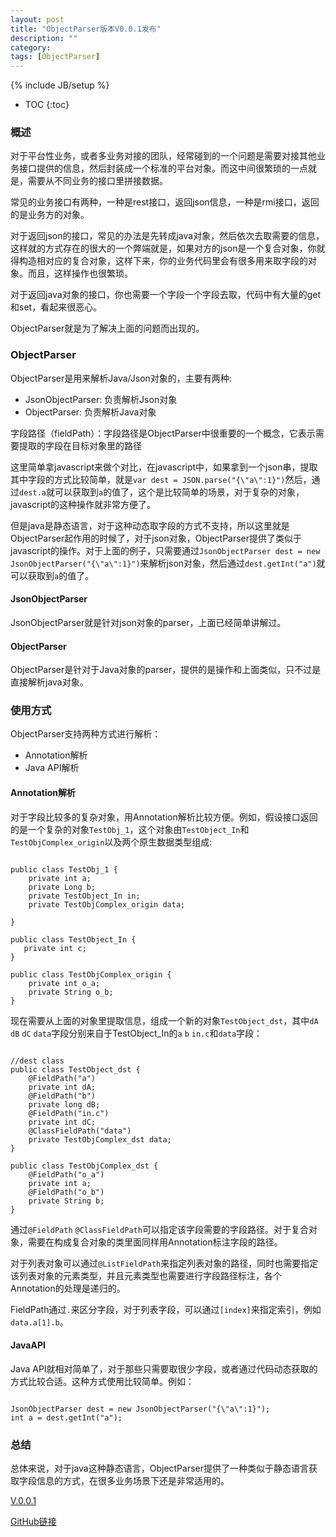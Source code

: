 ```yaml
---
layout: post
title: "ObjectParser版本V0.0.1发布"
description: ""
category: 
tags: [ObjectParser]
---
```

{% include JB/setup %}

* TOC
{:toc}

### 概述
对于平台性业务，或者多业务对接的团队，经常碰到的一个问题是需要对接其他业务接口提供的信息，然后封装成一个标准的平台对象。而这中间很繁琐的一点就是，需要从不同业务的接口里拼接数据。

常见的业务接口有两种，一种是rest接口，返回json信息，一种是rmi接口，返回的是业务方的对象。

对于返回json的接口，常见的办法是先转成java对象，然后依次去取需要的信息，这样就的方式存在的很大的一个弊端就是，如果对方的json是一个复合对象，你就得构造相对应的复合对象，这样下来，你的业务代码里会有很多用来取字段的对象。而且，这样操作也很繁琐。

对于返回java对象的接口，你也需要一个字段一个字段去取，代码中有大量的get和set，看起来很恶心。

ObjectParser就是为了解决上面的问题而出现的。

### ObjectParser
ObjectParser是用来解析Java/Json对象的，主要有两种:

- JsonObjectParser: 负责解析Json对象
- ObjectParser: 负责解析Java对象

字段路径（fieldPath）：字段路径是ObjectParser中很重要的一个概念，它表示需要提取的字段在目标对象里的路径

这里简单拿javascript来做个对比，在javascript中，如果拿到一个json串，提取其中字段的方式比较简单，就是`var dest = JSON.parse("{\"a\":1}")`然后，通过`dest.a`就可以获取到`a`的值了，这个是比较简单的场景，对于复杂的对象，javascript的这种操作就非常方便了。

但是java是静态语言，对于这种动态取字段的方式不支持，所以这里就是ObjectParser起作用的时候了，对于json对象，ObjectParser提供了类似于javascript的操作。对于上面的例子，只需要通过`JsonObjectParser dest = new JsonObjectParser("{\"a\":1}")`来解析json对象，然后通过`dest.getInt("a")`就可以获取到`a`的值了。

#### JsonObjectParser

JsonObjectParser就是针对json对象的parser，上面已经简单讲解过。

#### ObjectParser

ObjectParser是针对于Java对象的parser，提供的是操作和上面类似，只不过是直接解析java对象。

### 使用方式
ObjectParser支持两种方式进行解析：

- Annotation解析
- Java API解析

#### Annotation解析

对于字段比较多的复杂对象，用Annotation解析比较方便。例如，假设接口返回的是一个复杂的对象`TestObj_1`，这个对象由`TestObject_In`和`TestObjComplex_origin`以及两个原生数据类型组成:
<pre><code>
public class TestObj_1 {
    private int a;
    private Long b;
    private TestObject_In in;
    private TestObjComplex_origin data;

}

public class TestObject_In {
   private int c;
}

public class TestObjComplex_origin {
    private int o_a;
    private String o_b;
}
</code></pre>

现在需要从上面的对象里提取信息，组成一个新的对象`TestObject_dst`，其中`dA` `dB` `dC` `data`字段分别来自于TestObject_In的`a` `b` `in.c`和`data`字段：
<pre><code>
//dest class
public class TestObject_dst {
    @FieldPath("a")
    private int dA;
    @FieldPath("b")
    private long dB;
    @FieldPath("in.c")
    private int dC;
    @ClassFieldPath("data")
    private TestObjComplex_dst data;
}

public class TestObjComplex_dst {
    @FieldPath("o_a")
    private int a;
    @FieldPath("o_b")
    private String b;
}
</code></pre>

通过`@FieldPath` `@ClassFieldPath`可以指定该字段需要的字段路径。对于复合对象，需要在构成复合对象的类里面同样用Annotation标注字段的路径。

对于列表对象可以通过`@ListFieldPath`来指定列表对象的路径，同时也需要指定该列表对象的元素类型，并且元素类型也需要进行字段路径标注，各个Annotation的处理是递归的。

FieldPath通过`.`来区分字段，对于列表字段，可以通过`[index]`来指定索引，例如`data.a[1].b`。

#### JavaAPI

Java API就相对简单了，对于那些只需要取很少字段，或者通过代码动态获取的方式比较合适。这种方式使用比较简单。例如：
<pre><code>
JsonObjectParser dest = new JsonObjectParser("{\"a\":1}");
int a = dest.getInt("a");
</code></pre>


### 总结

总体来说，对于java这种静态语言，ObjectParser提供了一种类似于静态语言获取字段信息的方式，在很多业务场景下还是非常适用的。


[V.0.0.1](https://github.com/kenvifire/ObjectParser/releases)

[GitHub链接](https://github.com/kenvifire/ObjectParser)









